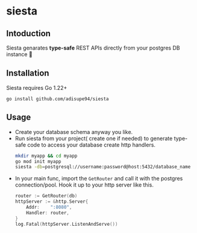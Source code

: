 # siesta
## Intoduction
Siesta genarates **type-safe** REST APIs directly from your postgres DB instance 🐘

## Installation
Siesta requires Go 1.22+

`go install github.com/adisupe94/siesta`

## Usage
- Create your database schema anyway you like.
- Run siesta from your project( create one if needed) to generate type-safe code to access your database create http handlers.
    ```bash
    mkdir myapp && cd myapp
    go mod init myapp
    siesta -db=postgresql://username:password@host:5432/database_name
    ```
- In your main func, import the `GetRouter` and call it with the postgres connection/pool. Hook it up to your http server like this.
    ```go
    router := GetRouter(db)
	httpServer := &http.Server{
		Addr:    ":8080",
		Handler: router,
	}
	log.Fatal(httpServer.ListenAndServe())
    ```

